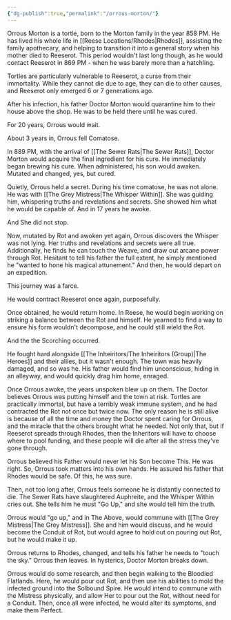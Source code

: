 ```yaml
---
{"dg-publish":true,"permalink":"/orrous-morton/"}
---
```


Orrous Morton is a tortle, born to the Morton family in the year 858 PM. He has lived his whole life in [[Reese Locations/Rhodes\|Rhodes]], assisting the family apothecary, and helping to transition it into a general story when his mother died to Reeserot. This period wouldn't last long though, as he would contact Reeserot in 869 PM - when he was barely more than a hatchling.

Tortles are particularly vulnerable to Reeserot, a curse from their immortality. While they cannot die due to age, they can die to other causes, and Reeserot only emerged 6 or 7 generations ago.

After his infection, his father Doctor Morton would quarantine him to their house above the shop. He was to be held there until he was cured.

For 20 years, Orrous would wait.

About 3 years in, Orrous fell Comatose.

In 889 PM, with the arrival of [[The Sewer Rats\|The Sewer Rats]], Doctor Morton would acquire the final ingredient for his cure. He immediately began brewing his cure. When administered, his son would awaken. Mutated and changed, yes, but cured.

Quietly, Orrous held a secret. During his time comatose, he was not alone. He was with [[The Grey Mistress\|The Whisper Within]]. She was guiding him, whispering truths and revelations and secrets. She showed him what he would be capable of. And in 17 years he awoke.

And She did not stop. 

Now, mutated by Rot and awoken yet again, Orrous discovers the Whisper was not lying. Her truths and revelations and secrets were all true. Additionally, he finds he can touch the Weave, and draw out arcane power through Rot. Hesitant to tell his father the full extent, he simply mentioned he "wanted to hone his magical attunement." And then, he would depart on an expedition. 

This journey was a farce.

He would contract Reeserot once again, purposefully.

Once obtained, he would return home. In Reese, he would begin working on striking a balance between the Rot and himself. He yearned to find a way to ensure his form wouldn't decompose, and he could still wield the Rot.

And the the Scorching occurred.

He fought hard alongside [[The Inheiritors/The Inheiritors (Group)\|The Heroes]] and their allies, but it wasn't enough. The town was heavily damaged, and so was he. His father would find him unconscious, hiding in an alleyway, and would quickly drag him home, enraged.

Once Orrous awoke, the years unspoken blew up on them. The Doctor believes Orrous was putting himself and the town at risk. Tortles are practically immortal, but have a terribly weak immune system, and he had contracted the Rot not once but twice now. The only reason he is still alive is because of all the time and money the Doctor spent caring for Orrous, and the miracle that the others brought what he needed. Not only that, but if Reeserot spreads through Rhodes, then the Inheritors will have to choose where to pool funding, and these people will die after all the stress they've gone through.

Orrous believed his Father would never let his Son become This. He was right. So, Orrous took matters into his own hands. He assured his father that Rhodes would be safe. Of this, he was sure.

Then, not too long after, Orrous feels someone he is distantly connected to die. The Sewer Rats have slaughtered Auphreite, and the Whisper Within cries out. She tells him he must "Go Up," and she would tell him the truth.

Orrous would "go up," and in The Above, would commune with [[The Grey Mistress\|The Grey Mistress]]. She and him would discuss, and he would become the Conduit of Rot, but would agree to hold out on pouring out Rot, but he would make it up.

Orrous returns to Rhodes, changed, and tells his father he needs to "touch the sky." Orrous then leaves. In hysterics, Doctor Morton breaks down.

Orrous would do some research, and then begin walking to the Bloodied Flatlands. Here, he would pour out Rot, and then use his abilities to mold the infected ground into the Solbound Spire. He would intend to commune with the Mistress physically, and allow Her to pour out the Rot, without need for a Conduit. Then, once all were infected, he would alter its symptoms, and make them Perfect.